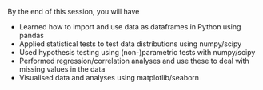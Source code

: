 By the end of this session, you will have

- Learned how to import and use data as dataframes in Python using pandas
- Applied statistical tests to test data distributions using numpy/scipy
- Used hypothesis testing using (non-)parametric tests with numpy/scipy
- Performed regression/correlation analyses and use these to deal with missing values in the data
- Visualised data and analyses using matplotlib/seaborn
